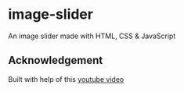 # image-slider
An image slider made with HTML, CSS &amp; JavaScript


## Acknowledgement
Built with help of this [youtube video](https://youtu.be/gBzsE0oieio)
